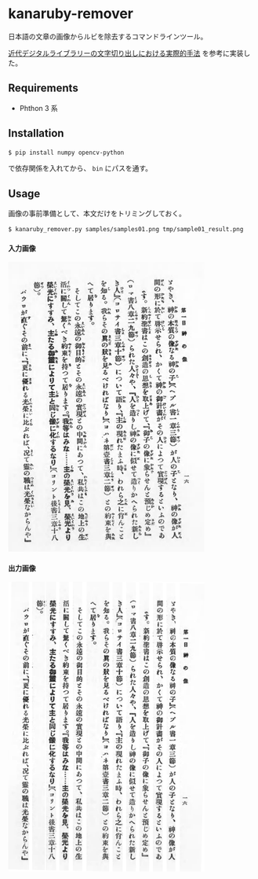 # kanaruby-remover

日本語の文章の画像からルビを除去するコマンドラインツール。

[近代デジタルライブラリーの文字切り出しにおける実際的手法](http://ci.nii.ac.jp/naid/110008791164) を参考に実装した。

## Requirements

+ Phthon 3 系

## Installation

```sh
$ pip install numpy opencv-python
```

で依存関係を入れてから、 `bin` にパスを通す。

## Usage

画像の事前準備として、本文だけをトリミングしておく。

```sh
$ kanaruby_remover.py samples/samples01.png tmp/sample01_result.png
```

#### 入力画像

<img src="./samples/sample01.png" width="400">

#### 出力画像

<img src="./samples/sample01_result.png" width="400">
